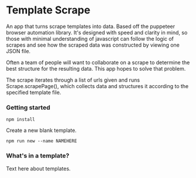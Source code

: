 # Template Scrape

An app that turns scrape templates into data. Based off the puppeteer browser automation library. It's designed with speed and clarity in mind, so those with minimal understanding of javascript can follow the logic of scrapes and see how the scraped data was constructed by viewing one JSON file.

Often a team of people will want to collaborate on a scrape to determine the best structure for the resulting data. This app hopes to solve that problem.

The scrape iterates through a list of urls given and runs Scrape.scrapePage(), which collects data and structures it according to the specified template file.

### Getting started

```
npm install
```

Create a new blank template.

```
npm run new --name NAMEHERE
```

### What's in a template?

Text here about templates.